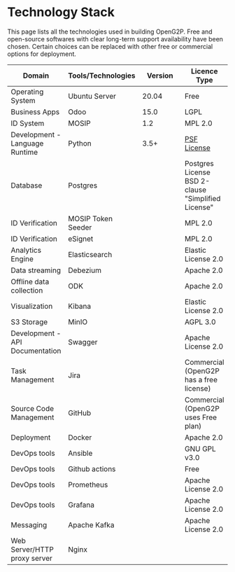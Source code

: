 # Technology Stack

This page lists all the technologies used in building OpenG2P. Free and open-source softwares with clear long-term support availability have been chosen. Certain choices can be replaced with other free or commercial options for deployment.

<table><thead><tr><th>Domain</th><th>Tools/Technologies</th><th width="123">Version</th><th>Licence Type</th></tr></thead><tbody><tr><td>Operating System</td><td>Ubuntu Server</td><td>20.04</td><td>Free</td></tr><tr><td>Business Apps</td><td>Odoo</td><td>15.0</td><td>LGPL</td></tr><tr><td>ID System</td><td>MOSIP</td><td>1.2</td><td>MPL 2.0</td></tr><tr><td>Development - Language Runtime</td><td>Python</td><td>3.5+</td><td><a href="https://docs.python.org/3/license.html#psf-license">PSF License</a></td></tr><tr><td>Database</td><td>Postgres</td><td></td><td>Postgres License BSD 2-clause "Simplified License"</td></tr><tr><td>ID Verification</td><td>MOSIP Token Seeder</td><td></td><td>MPL 2.0</td></tr><tr><td>ID Verification</td><td>eSignet</td><td></td><td>MPL 2.0</td></tr><tr><td>Analytics Engine</td><td>Elasticsearch</td><td></td><td>Elastic License 2.0</td></tr><tr><td>Data streaming</td><td>Debezium</td><td></td><td>Apache 2.0</td></tr><tr><td>Offline data collection</td><td>ODK</td><td></td><td>Apache 2.0</td></tr><tr><td>Visualization</td><td>Kibana</td><td></td><td>Elastic License 2.0</td></tr><tr><td>S3 Storage</td><td>MinIO</td><td></td><td>AGPL 3.0</td></tr><tr><td>Development - API Documentation</td><td>Swagger</td><td></td><td>Apache License 2.0</td></tr><tr><td>Task Management</td><td>Jira</td><td></td><td>Commercial (OpenG2P has a free license)</td></tr><tr><td>Source Code Management</td><td>GitHub</td><td></td><td>Commercial (OpenG2P uses Free plan)</td></tr><tr><td>Deployment</td><td>Docker</td><td></td><td>Apache 2.0</td></tr><tr><td>DevOps tools</td><td>Ansible</td><td></td><td>GNU GPL v3.0</td></tr><tr><td>DevOps tools</td><td>Github actions</td><td></td><td>Free</td></tr><tr><td>DevOps tools</td><td>Prometheus</td><td></td><td>Apache License 2.0</td></tr><tr><td>DevOps tools</td><td>Grafana</td><td></td><td>Apache License 2.0</td></tr><tr><td>Messaging</td><td>Apache Kafka</td><td></td><td>Apache License 2.0</td></tr><tr><td>Web Server/HTTP proxy server</td><td>Nginx</td><td></td><td></td></tr></tbody></table>
